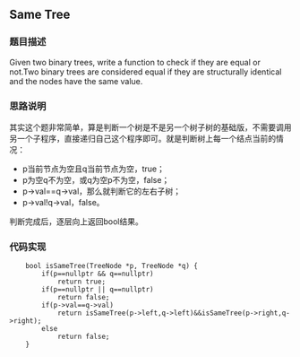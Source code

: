 ﻿## Same Tree

### 题目描述

Given two binary trees, write a function to check if they are equal or not.Two binary trees are considered equal if they are structurally identical and the nodes have the same value.

### 思路说明

其实这个题非常简单，算是判断一个树是不是另一个树子树的基础版，不需要调用另一个子程序，直接递归自己这个程序即可。就是判断树上每一个结点当前的情况：

- p当前节点为空且q当前节点为空，true；
- p为空q不为空，或q为空p不为空，false；
- p->val==q->val，那么就判断它的左右子树；
- p->val!q->val，false。

判断完成后，逐层向上返回bool结果。

### 代码实现

```
    bool isSameTree(TreeNode *p, TreeNode *q) {
        if(p==nullptr && q==nullptr)
            return true;
        if(p==nullptr || q==nullptr)
            return false;
        if(p->val==q->val)
            return isSameTree(p->left,q->left)&&isSameTree(p->right,q->right);
        else
            return false;
    }
```
